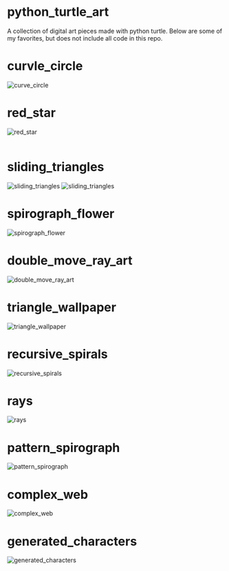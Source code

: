 # python_turtle_art
A collection of digital art pieces made with python turtle.
Below are some of my favorites, but does not include all code in this repo.

# curvle_circle
![curve_circle](curve_circle/video.gif "curve_circle")

# red_star
![red_star](red_star/redStar.png)
<br>
<br>

# sliding_triangles
![sliding_triangles](sliding_triangles/slidingTriangles.png "sliding_triangles")
![sliding_triangles](sliding_triangles/script_output.png "script_output")

# spirograph_flower
![spirograph_flower](spirograph_flower/flower.png "spirograph_flower")

# double_move_ray_art
![double_move_ray_art](double_move_ray_art/doubleMoveRayArt.png "double_move_ray_art")

# triangle_wallpaper
![triangle_wallpaper](triangle_wallpaper/filled.png "triangle_wallpaper")

# recursive_spirals
![recursive_spirals](recursive_spirals/recursiveSpirals.png "recursive_spirals")

# rays
![rays](rays/rays.png "rays")

# pattern_spirograph
![pattern_spirograph](pattern_spirograph/patternSpirograph.png)

# complex_web
![complex_web](complex_web/output.gif)

# generated_characters
![generated_characters](generated_characters/character_examples.png)

